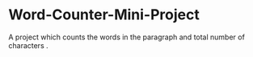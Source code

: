 # Word-Counter-Mini-Project
A project which counts the words in the paragraph and total number of characters .
